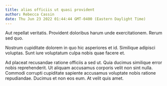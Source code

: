 ```yaml
---
title: alias officiis ut quasi provident
author: Rebecca Cassin
date: Thu Jun 23 2022 01:44:44 GMT-0400 (Eastern Daylight Time)
---
```

Aut repellat veritatis. Provident doloribus harum unde exercitationem. Rerum sed quo.

 Nostrum cupiditate dolorem in quo hic asperiores et id. Similique adipisci voluptas. Sunt iure voluptatum culpa nobis quae facere et.

 Ad placeat recusandae ratione officiis a sed ut. Quia ducimus similique error nobis reprehenderit. Ut aliquam accusamus corporis velit non sint nulla. Commodi corrupti cupiditate sapiente accusamus voluptate nobis ratione repudiandae. Ducimus et non eos eum. At velit quis amet.